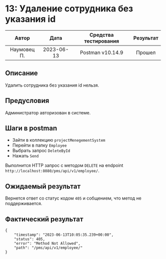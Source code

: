 # 13: Удаление сотрудника без указания id

|    Автор    |    Дата    | Средства тестирования | Результат |
|:-----------:|:----------:|:---------------------:|:---------:|
| Наумовец П. | 2023-06-13 |   Postman v10.14.9    |  Прошел   |

## Описание

Удалить сотрудника без указания id нельзя.

## Предусловия

Администратор авторизован в системе.

## Шаги в postman

* Зайти в коллекцию `projectMenegementSystem`
* Перейти в папку `Employee`
* Выбрать запрос `DeleteById`
* Нажать `Send`

Выполнится HTTP запрос с методом `DELETE` на endpoint `http://localhost:8080/pms/api/v1/employee/`.

## Ожидаемый результат

Вернется ответ со статус кодом `405` и собщением, что метод не поддерживается.

## Фактический результат

```
{
    "timestamp": "2023-06-13T10:05:35.239+00:00",
    "status": 405,
    "error": "Method Not Allowed",
    "path": "/pms/api/v1/employee/"
}
```
